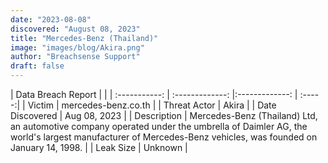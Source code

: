 ```yaml
---
date: "2023-08-08"
discovered: "August 08, 2023"
title: "Mercedes-Benz (Thailand)"
image: "images/blog/Akira.png"
author: "Breachsense Support"
draft: false
---
```


| Data Breach Report           |              | 
| :-----------: | :-------------:     |:-------------:    | :-----:|
| Victim      | mercedes-benz.co.th      | 
| Threat Actor      | Akira      | 
| Date Discovered      | Aug 08, 2023      | 
| Description      | Mercedes-Benz (Thailand) Ltd, an automotive company operated under the umbrella of Daimler AG, the world's largest manufacturer of Mercedes-Benz vehicles, was founded on January 14, 1998.      | 
| Leak Size      | Unknown      | 

